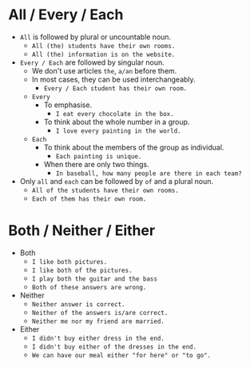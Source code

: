 # All / Every / Each

- `All` is followed by plural or uncountable noun.
  - `All (the) students have their own rooms.`
  - `All (the) information is on the website.`
- `Every / Each` are followed by singular noun.
  - We don't use articles `the`, `a/an` before them.
  - In most cases, they can be used interchangeably.
    - `Every / Each student has their own room.`
  - `Every`
    - To emphasise.
      - `I eat every chocolate in the box.`
    - To think about the whole number in a group.
      - `I love every painting in the world.`
  - `Each`
    - To think about the members of the group as individual.
      - `Each painting is unique.`
    - When there are only two things.
      - `In baseball, how many people are there in each team?`
- Only `all` and `each` can be followed by `of` and a plural noun.
  - `All of the students have their own rooms.`
  - `Each of them has their own room.`

# Both / Neither / Either

- Both
  - `I like both pictures.`
  - `I like both of the pictures.`
  - `I play both the guitar and the bass`
  - `Both of these answers are wrong.`
- Neither
  - `Neither answer is correct.`
  - `Neither of the answers is/are correct.`
  - `Neither me nor my friend are married.`
- Either
  - `I didn't buy either dress in the end.`
  - `I didn't buy either of the dresses in the end.`
  - `We can have our meal either "for here" or "to go".`
